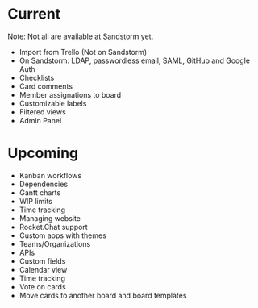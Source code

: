 # Current

Note: Not all are available at Sandstorm yet.

* Import from Trello (Not on Sandstorm)
* On Sandstorm: LDAP, passwordless email, SAML, GitHub and Google Auth
* Checklists
* Card comments
* Member assignations to board
* Customizable labels
* Filtered views
* Admin Panel

# Upcoming

* Kanban workflows
* Dependencies
* Gantt charts
* WIP limits
* Time tracking
* Managing website
* Rocket.Chat support
* Custom apps with themes
* Teams/Organizations
* APIs
* Custom fields
* Calendar view
* Time tracking
* Vote on cards
* Move cards to another board and board templates
